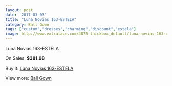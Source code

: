 ```yaml
---
layout: post
date: '2017-03-03'
title: "Luna Novias 163-ESTELA"
category: Ball Gown
tags: ["custom","dresses","charming","discount","estela"]
image: http://www.extralace.com/4875-thickbox_default/luna-novias-163-estela.jpg
---
```

Luna Novias 163-ESTELA

On Sales: **$381.98**
<a href="https://www.extralace.com/ball-gown/2308-luna-novias-163-estela.html"><amp-img layout="responsive" width="600" height="600" src="//www.extralace.com/4875-thickbox_default/luna-novias-163-estela.jpg" alt="Luna Novias 163-ESTELA 0" /></a>
<a href="https://www.extralace.com/ball-gown/2308-luna-novias-163-estela.html"><amp-img layout="responsive" width="600" height="600" src="//www.extralace.com/4876-thickbox_default/luna-novias-163-estela.jpg" alt="Luna Novias 163-ESTELA 1" /></a>

Buy it: [Luna Novias 163-ESTELA](https://www.extralace.com/ball-gown/2308-luna-novias-163-estela.html "Luna Novias 163-ESTELA")

View more: [Ball Gown](https://www.extralace.com/3-ball-gown "Ball Gown")